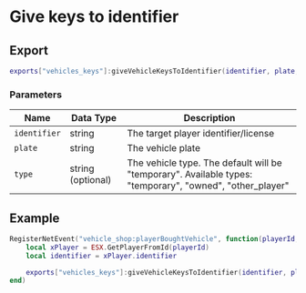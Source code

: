 # Give keys to identifier

## Export
```lua
exports["vehicles_keys"]:giveVehicleKeysToIdentifier(identifier, plate, type)
```

### Parameters

| Name              | Data Type | Description                 |
| -                 | -         | -                 |
| `identifier`         | string    | The target player identifier/license |
| `plate`         | string    | The vehicle plate |
| `type`         | string (optional)   | The vehicle type. The default will be "temporary". Available types: "temporary", "owned", "other_player" |

## Example
```lua
RegisterNetEvent("vehicle_shop:playerBoughtVehicle", function(playerId, plate)
    local xPlayer = ESX.GetPlayerFromId(playerId)
    local identifier = xPlayer.identifier

    exports["vehicles_keys"]:giveVehicleKeysToIdentifier(identifier, plate, "owned")
end)
```